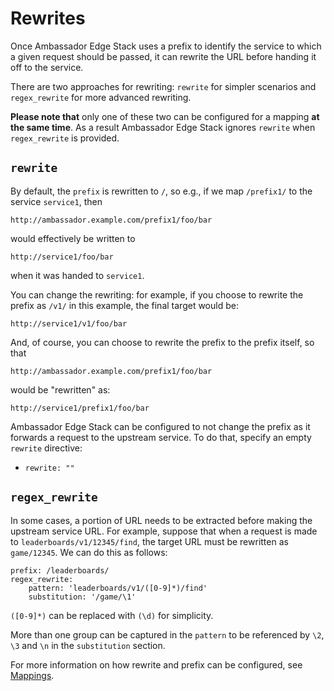 # Rewrites

Once Ambassador Edge Stack uses a prefix to identify the service to which a given request should be passed, it can rewrite the URL before handing it off to the service. 

There are two approaches for rewriting: `rewrite` for simpler scenarios and `regex_rewrite` for more advanced rewriting.

**Please note that** only one of these two can be configured for a mapping **at the same time**. As a result Ambassador Edge Stack ignores `rewrite` when `regex_rewrite` is provided.

## `rewrite`


By default, the `prefix` is rewritten to `/`, so e.g., if we map `/prefix1/` to the service `service1`, then

```shell
http://ambassador.example.com/prefix1/foo/bar
```

would effectively be written to

```shell
http://service1/foo/bar
```

when it was handed to `service1`.

You can change the rewriting: for example, if you choose to rewrite the prefix as `/v1/` in this example, the final target would be:

```shell
http://service1/v1/foo/bar
```

And, of course, you can choose to rewrite the prefix to the prefix itself, so that

```shell
http://ambassador.example.com/prefix1/foo/bar
```

would be "rewritten" as:

```shell
http://service1/prefix1/foo/bar
```

Ambassador Edge Stack can be configured to not change the prefix as it forwards a request to the upstream service. To do that, specify an empty `rewrite` directive:

- `rewrite: ""`

## `regex_rewrite`

In some cases, a portion of URL needs to be extracted before making the upstream service URL. For example, suppose that when a request is made to `leaderboards/v1/12345/find`, the target URL must be rewritten as `game/12345`. We can do this as follows:

```shell
prefix: /leaderboards/
regex_rewrite:
    pattern: 'leaderboards/v1/([0-9]*)/find'
    substitution: '/game/\1'
```

`([0-9]*)` can be replaced with `(\d)` for simplicity.

More than one group can be captured in the `pattern` to be referenced by `\2`, `\3` and `\n` in the `substitution` section.

For more information on how rewrite and prefix can be configured, see [Mappings](../mappings).
